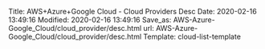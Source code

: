 Title: AWS+Azure+Google Cloud - Cloud Providers Desc
Date: 2020-02-16 13:49:16
Modified: 2020-02-16 13:49:16
Save_as: AWS-Azure-Google_Cloud/cloud_provider/desc.html
url: AWS-Azure-Google_Cloud/cloud_provider/desc.html
Template: cloud-list-template